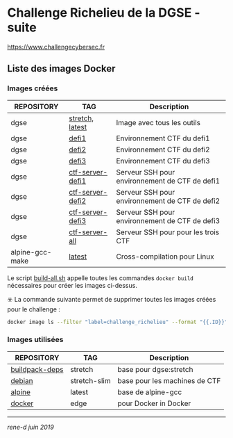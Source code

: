 # Challenge Richelieu de la DGSE - suite

https://www.challengecybersec.fr

## Liste des images Docker

### Images créées

REPOSITORY | TAG | Description
---------- | --- | -----------
dgse            | [stretch, latest](stretch/Dockefile)          | Image avec tous les outils
dgse            | [defi1](ctf/Dockerfile)                       | Environnement CTF du defi1
dgse            | [defi2](ctf/Dockerfile)                       | Environnement CTF du defi2
dgse            | [defi3](ctf/Dockerfile)                       | Environnement CTF du defi3
dgse            | [ctf-server-defi1](ctf-server/Dockerfile)     | Serveur SSH pour environnement de CTF de defi1
dgse            | [ctf-server-defi2](ctf-server/Dockerfile)     | Serveur SSH pour environnement de CTF de defi2
dgse            | [ctf-server-defi3](ctf-server/Dockerfile)     | Serveur SSH pour environnement de CTF de defi3
dgse            | [ctf-server-all](ctf-server/Dockerfile-all)   | Serveur SSH pour pour les trois CTF
alpine-gcc-make | [latest](gcc-make/Dockerfile)                 | Cross-compilation pour Linux

Le script [build-all.sh](build-all.sh) appelle toutes les commandes `docker build` nécessaires pour créer les images ci-dessus.

☣️ La commande suivante permet de supprimer toutes les images créées pour le challenge :

```bash
docker image ls --filter "label=challenge_richelieu" --format "{{.ID}}" --no-trunc | xargs docker rmi
```

### Images utilisées

REPOSITORY | TAG | Description
---------- | --- | -----------
[buildpack-deps](https://hub.docker.com/_/buildpack-deps/)  | stretch       | base pour dgse:stretch
[debian](https://hub.docker.com/_/debian/)                  | stretch-slim  | base pour les machines de CTF
[alpine](https://hub.docker.com/_/alpine/)                  | latest        | base de alpine-gcc
[docker](https://hub.docker.com/_/docker/)                  | edge          | pour Docker in Docker

---
*rene-d juin 2019*
